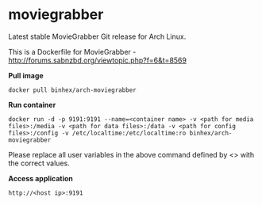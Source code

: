 moviegrabber
============

Latest stable MovieGrabber Git release for Arch Linux.

This is a Dockerfile for MovieGrabber - http://forums.sabnzbd.org/viewtopic.php?f=6&t=8569

**Pull image**

```
docker pull binhex/arch-moviegrabber
```

**Run container**

```
docker run -d -p 9191:9191 --name=<container name> -v <path for media files>:/media -v <path for data files>:/data -v <path for config files>:/config -v /etc/localtime:/etc/localtime:ro binhex/arch-moviegrabber
```

Please replace all user variables in the above command defined by <> with the correct values.

**Access application**

```
http://<host ip>:9191
```